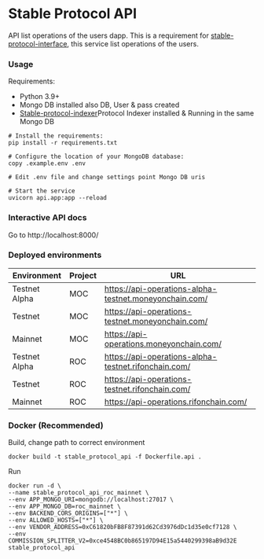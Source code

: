 # Stable Protocol API

API list operations of the users dapp. This is a requirement for [stable-protocol-interface](https://github.com/money-on-chain/stable-protocol-interface), this service list operations of the users.

### Usage

Requirements:

* Python 3.9+
* Mongo DB installed also DB, User & pass created
* [Stable-protocol-indexer](https://github.com/money-on-chain/stable-protocol-indexer)Protocol Indexer installed & Running in the same Mongo DB

```
# Install the requirements:
pip install -r requirements.txt

# Configure the location of your MongoDB database:
copy .example.env .env

# Edit .env file and change settings point Mongo DB uris 

# Start the service
uvicorn api.app:app --reload
```

### Interactive API docs

Go to http://localhost:8000/


### Deployed environments


| Environment   | Project | URL                                                    | 
|---------------|---------|--------------------------------------------------------|
| Testnet Alpha | MOC     | https://api-operations-alpha-testnet.moneyonchain.com/ |
| Testnet       | MOC     | https://api-operations-testnet.moneyonchain.com/       |
| Mainnet       | MOC     | https://api-operations.moneyonchain.com/               |
| Testnet Alpha | ROC     | https://api-operations-alpha-testnet.rifonchain.com/   |
| Testnet       | ROC     | https://api-operations-testnet.rifonchain.com/         |
| Mainnet       | ROC     | https://api-operations.rifonchain.com/                 |

### Docker (Recommended)

Build, change path to correct environment

```
docker build -t stable_protocol_api -f Dockerfile.api .
```

Run

```
docker run -d \
--name stable_protocol_api_roc_mainnet \
--env APP_MONGO_URI=mongodb://localhost:27017 \
--env APP_MONGO_DB=roc_mainnet \
--env BACKEND_CORS_ORIGINS=["*"] \
--env ALLOWED_HOSTS=["*"] \
--env VENDOR_ADDRESS=0xC61820bFB8F87391d62Cd3976dDc1d35e0cf7128 \
--env COMMISSION_SPLITTER_V2=0xce4548BC0b865197D94E15a5440299398aB9d32E
stable_protocol_api
```


